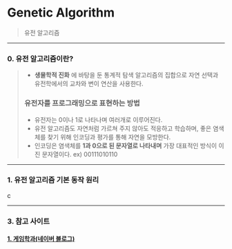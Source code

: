 # Genetic Algorithm
> 유전 알고리즘
***
### 0. 유전 알고리즘이란?
> * __생물학적 진화__ 에 바탕을 둔 통계적 탐색 알고리즘의 집합으로 자연 선택과 유전학에서의 교차와 변이 연산을 사용한다.
> ### 유전자를 프로그래밍으로 표현하는 방법
> * 유전자는 0이나 1로 나타나며 여러개로 이루어진다.
> * 유전 알고리즘도 자연처럼 가르쳐 주지 않아도 적응하고 학습하며, 좋은 염색체를 찾기 위해 인코딩과 평가를 통해 자연을 모방한다.
> * 인코딩은 염색체를 __1과 0으로 된 문자열로 나타내며__ 가장 대표적인 방식이 이진 문자열이다. ex) 00111010110
***

### 1. 유전 알고리즘 기본 동작 원리
c

***
### 3. 참고 사이트
#### [1. 게임학과(네이버 블로그)](https://m.blog.naver.com/jerrypoiu/221281257452)
